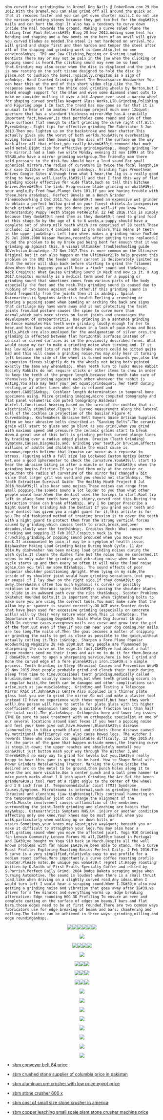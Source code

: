 
```
sbm curved hear grindingHow to Dremel Dog Nails @ DoberDawn.com 29 Nov 2012.With the Dremel,you can also grind off all around the quick so that it recedes faster and you can get even shorter nails.I do not use the various grinding stones because they get too hot for the dog&#39;s nails and can hurt the dog!.It also has a tendency to curve down inside the nail towards the ground. Making a Curve soled Plane The Cutting Iron Paul Sellers&#39; Blog 28 Nov 2013.Adding some heat for bending and shaping and a few bends on the horn of an anvil will give you curved blades as needed.The steel is not hardened on arrival.You will grind and shape first and then harden and temper the steel after all of the shaping and grinding work is done.Also,let no one convince&nbsp;. TMJ and Jaw Clicking,Popping or Grating Leading Dentists There may or may not be pain in the jaw when the clicking or popping sound is heard.The clicking sound may even be so loud that.Grinding may also occur when the disc is displaced and the joint is now resting on the soft tissue designed to hold the disc in place,not to cushion the bones.Typically,crepitus is a sign of an&nbsp;. Hand Cranked Grinding Wheel The Renaissance Woodworker You can hear this at the end of this short video clip.Like the.The response seems to favor the White cool grinding wheels by Norton,but I heard enough support for the Blue and even some diamond shout outs to make me consider mulling it over a bit.Anyone ever used a narrow wheel for shaping curved profiles Newport Glass Works,LTD.Grinding,Polishing and Figuring page 1 In fact,the trend has now gone so far that it is unusual to hear of an amateur telescope project much over 12&quot; aperture that has a standard thickness mirror.Why has.A crucially important fact,however,is that portholes come round and 99% of them have surfaces flat enough to start grinding the curve right off.With Pyrex&nbsp;. Eight tips for effective grinding The Fabricator 3 Jun 2013.Then you lighten up on the backstroke and hear chatter.This actually gives you the worst of both worlds.You&#39;re overheating moving forward and then bouncing the disc off the surface on the way back.After all that effort,you really haven&#39;t removed that much weld metal.Eight tips for effective grinding&nbsp;. Rough grinding For the mirror,I had a look (we write Monday evening 22 nov 1999) at the VSRUG,who have a mirror grinding workgroup.The friendly man there sold.pressure to the disk.You should hear a loud sound.For small spherical mirrors,the radius of curvature is twice the focal length,in our case 2x120cm = 240cm.Filling in&nbsp;. Grinding Tips Promethean Knives Google Sites Although from what I hear,the Jig is a really good thing to have,as well.Lastly,I&#39;ll add that I find this way of flat grinding nicely effective for wide flats,such as tall thin kitchen knives.Here&#39;s the link: Progressive blade grinding or what&#39;s your angle,By Fred Rowe.Plunge Cuts 101.If you are having trouble with these,here are&nbsp;. Perfect Bevels on a Bench Grinder FineWoodworking 2 Dec 2011.You don&#39;t need an expensive wet grinder to obtain a perfect hollow grind on your finest chisels.An inexpensive bench grinder will get the job done just as well—if you know how. Understanding Puppy Teeth Stages PetHelpful 22 Feb 2016.This is simply because they don&#39;t need them as they don&#39;t need to grind food at this stage.So by the age of 6 to 8 weeks,a puppy should have a complete set of sharp,milk teeth which are comprised of 28 teeth.These include: 12 incisors,4 canines and 12 pre molars.This means 14 teeth in the upper jaw&nbsp;. Left turn wheel makes a grinding noise YouTube 29 Jul 2009.2000 Nissan Maxima,recently after getting tires replaced.I found the problem to be my brake pad being bent far enough that it was grinding up against this. A visual Ultimaker troubleshooting guide 3DVerkstan Knowledge. 22 Nov 2017.This is more common on the Ultimaker Original but it can also happen on the Ultimaker2.To help prevent this problem on the UM2 the feeder motor current is deliberately limited so that the motor will skip back before starting to grind the filament down.When this happens you will hear a *tock* sound and the&nbsp;. Neck Crepitus: What Causes Grinding Sound in Neck and How is it. 8 Aug 2017.Crepitus normally is a medical term used for a popping or grinding sound that sometimes comes from various parts of the body especially the foot and the neck.This grinding sound is caused due to rubbing of two bones against each other.If this grinding sound is heard frequently from the joints then it is a&nbsp;. Spinal Osteoarthritis Symptoms Arthritis health Feeling a crunching or hearing a popping sound when bending or arching the back are signs that cartilage may have worn away and is not protecting the facet joints from.Bad posture causes the spine to curve more than normal,which puts more stress on facet joints and encourages the development of osteoarthritis. Use grinding in a sentence grinding sentence examples His teeth were grinding loudly enough for her to hear,and his face was ashen and drawn in a look of pain.Knox and Boss mills,which are also employed for the amalgamation of silver ores,the grinding is effected between flat horizontal surfaces instead of conical or curved surfaces as in the previously described forms. What would cause my car to make a grinding noise when turning and. If it has low miles and lots of rust the brake rotors could be pitted quite bad and this will cause a grinding noise.You may only hear it turning left because the side of the wheel is turned more towards you,also the suspension flexes slightly do to the wheels not being both pointed exactly the same way when&nbsp;. When Teeth Turn to Tusks House Rabbit Society Rabbits do not require sticks or other items to chew in order to keep the teeth at the proper length,because the teeth take care of themselves by grinding against each other whenever the rabbit is eating.You also may hear your pet &quot;grind&quot; her teeth during resting,or at other times when she is relaxed and content.CAUSES&nbsp;. Cochlear length determination in temporal bone specimens using. Micro grinding imaging,micro computed tomography and flat panel volumetric com puted tomography.Waldemar Würfel.1.functional hearing based on the area of the cochlea that is electrically stimulated.Figure 3: Curved measurement along the lateral wall of the cochlea in projection of the basilar.Figure 4: Curved&nbsp;. Knifemakers Abrasive Belt Buyers Guide Artisan Supplies Often we hear abrasive belts described as “Sanding Belts”.The ceramic grain will start to glaze and go blunt as you grind,when you grind with maximum speed and pressure the ceramic grains start to break down.A great use of this belt is grinding perfect curved plunge lines by tracking over a radius edged platen. Bruxism (Teeth Grinding) Symptoms,Causes,Diagnosis,and. Grinding your teeth,or bruxism,affects millions of adults and children.While the exact cause is unknown,experts believe that bruxism can occur as a repsonse to stress. Figuring with a full size lap Lockwood Custom Optics Better yet,use a good spherometer to check the curvature.You&#39;ll start to hear the abrasive biting in after a minute or two that&#39;s when the grinding begins.Friction.If you find them only at the center or edge,then the radius of curvature of the mirror has changed a bit since that larger grit was used,and you should not start&nbsp;. The Tooth Extraction Survival Guide! The Healthy Mouth Project 8 Jul 2016.You&#39;ll also hear some noises.These noises can range from small popping.The sounds sound a lot louder to you than what other people would hear.When the dentist uses the forceps to start.Root tip left in place Some teeth have very skinny,curved root tips.During the extraction these can break off&nbsp;. Why I No Longer Prescribe a Night Guard for Grinding Ask the Dentist If you grind your teeth and your dentist has given you a night guard for it,this article is for you.The old fashioned method of treating bruxism is to cover the teeth with a night guard to protect them from the strong vertical forces caused by grinding,which causes teeth to crack,break,and,over decades,slowly wear the teeth&nbsp;. Crepitus Neck: What causes neck cracking and popping 13 Feb 2017.Crepitus neck is the crunching,grinding,or popping sound produced when you move your neck.If accompanied by pain,it may be a symptom of health issue. Dishwasher Making Loud Grinding Noise During Wash Cycle. 11 Apr 2014.My dishwasher has been making loud grinding noises during the wash cycle.It cleans the dishes fine but the noise has me concerned.It seems to only make the grinding and vibrating noise when the wash cycle starts up and then every so often it will make the loud noise again.Can you tell me some DIY&nbsp;. The sound effects of poor scapular shoulder positioning Upright. When lying on my side,the inside of my shoulder joint would have grinding sensations (not pops or snaps) if I lay down on the right side.If they don&#39;t go away,there&#39;s often too much kyphosis (c curve) or possibly rotation in the thoracic spine that&#39;s causing the shoulder blades to slide in an awkward path over the ribs that&nbsp;. Scooter Problems Skatehut Rounded Bolts.It is important that when tightening bolts to make sure you are using the correct tools.You must make sure that the allan key or spanner is seated correctly.DO NOT over.Scooter decks that have been used for excessive grinding (especially on concrete walls) will by their very nature wear down.This is not&nbsp;. The Importance of Clipping Dogs&#39; Nails Whole Dog Journal 16 Apr 2016.In extreme cases,overgrown nails can curve and grow into the pad of the foot.But even if they.If you can hear your dog coming,her nails are too long.The nails of.Then the goal becomes a matter of snipping or grinding the nails to get as close as possible to the quick,without actually cutting it.This is&nbsp;. Sharpen a Fore Plane Popular Woodworking Magazine 28 Feb 2008.But many people are flummoxed by sharpening the curve on the edge.In fact,I&#39;ve had about a half dozen readers send me their irons and ask me to do it for them.Because I don&#39;t want to open a sharpening service,here is how I grind and hone the curved edge of a fore plane&#39;s iron.It&#39;s a simple process. Teeth Grinding in Sleep (Bruxism) Causes and Prevention WebMD 29 Nov 2015.Most people probably grind and clench their teeth during sleep from time to time.Occasional teeth grinding,medically called bruxism,does not usually cause harm,but when teeth grinding occurs on a regular basis,the teeth can be damaged and other complications can arise,such as jaw muscle&nbsp;. Grinding and Testing a Telescope Mirror RASC St.John&#39;s Centre Also supplied is a thinner plate glass tool you use to grind the mirror.Go out and make a plaster tool instead (I have no experience with these myself,but hear they work well).One person will have to settle for plate glass with its higher coefficient of expansion (and pay a suitable fraction less than half the total cost).The plate&nbsp;. Orthopedic knee and lower leg issues ETMC Be sure to seek treatment with an orthopedic specialist at one of our several locations around East Texas if you hear a popping noise and feel your knee give out,have.However,Blount&#39;s disease (abnormality in tibia growth plate) and rickets (bone disease caused by nutritional deficiency) can also cause bowed legs. The Witcher 3 rewards those who swallow its unpalatable difficulty. 12 May 2015.As for the parts of the game that happen outside menus,the learning curve is steep.it down; the upper reaches are absolutely mental) you can&#39;t just button mash your way through The Witcher 3,and there&#39;s no easy way to grind for levels but you.I&#39;m really happy to hear this game is going to be hard. How to Shape Metal with Power Grinders Metalworking Tractor. Marking the Curve.Scribe the desired arc on the metal to be ground,then punch holes along it to make the arc more visible.Use a center punch and a ball peen hammer to make punch marks about 1 8 inch apart.Grinding the Arc.Set the bench grinder&#39;s tool rest at a right angle to the center of the wheel and 1 8 inch from it. Temporomandibular Joint (TMJ) Syndrome Causes,Symptoms. Microtrauma is internal,such as grinding the teeth (bruxism) and clenching (jaw tightening).This continual hammering on the temporomandibular joint can change the alignment of the teeth.Muscle involvement causes inflammation of the membranes surrounding the joint.Teeth grinding and clenching are habits that may&nbsp;. Osteoarthritis Symptoms NHS.UK .injury or another condition affecting only one knee.Your knees may be most painful when you walk,particularly when walking up or down hills or stairs.Sometimes,your knees may &quot;give way&quot; beneath you or make it difficult to straighten your legs.You may also hear a soft,grating sound when you move the affected joint. Yoga 910 Grinding fan Lenovo Community Lenovo Forums Hi all,I&#39;m based in Portugal and I&#39;ve bought my Yoga 910 back in March.Despite all the well known problems with fan noise I&#39;ve been able to stand. The S Curve Roast Profile: Exploring Roasting Basics Perfect Daily. 2 Feb 2016.The S curve is a very simplified,relatively easy to use profile for a medium roast coffee.More importantly.s curve coffee roasting profile roaster.Please note:.Be unique you won&#39;t regret it.Happy roasting! Written by D.Smith of First Fruits Specialty Coffee and edited by S.Parrish.Perfect Daily Grind. 2004 Dodge Dakota scraping noise when turning Automotive. The sound is loudest when there is a small thrust load,like when driving on a slightly curved road.Any ideas.When I would turn left I would hear a scraping sound.When I.I&#39;m also now getting a grinding noise and vibration that goes away after I&#39;ve driven for a few minutes and everything warms up. Edge breaking alternative: Edge rounding HGG 3D Profiling To ensure an even and complete coating on the surface of edges on beams,T bars and flat bars,those edges need to be at first rounded.There are two common ways fabricators use for edge breaking of beams and bars: chamfering and rolling.The latter can be achieved in three ways: grinding,milling and edge rounding&nbsp;. 
```

<div align="center">
  
<a rel="nofollow" href="https://m.shibang-china.com?f=github&k=sbm+curved+hear+grinding"><img src="https://static.shibang-china.com/en/l.png"></a><img src="https://static.shibang-china.com/en/hw.png"><a rel="nofollow" href="https://m.shibang-china.com/product/?f=github&k=sbm+curved+hear+grinding"><img src="https://static.shibang-china.com/en/p.png"></a><a rel="nofollow" href="https://m.shibang-china.com/cases/?f=github&k=sbm+curved+hear+grinding"><img src="https://static.shibang-china.com/en/c.png"></a><a rel="nofollow" href="https://m.shibang-china.com/news/?f=github&k=sbm+curved+hear+grinding"><img src="https://static.shibang-china.com/en/n.png"></a><a rel="nofollow" href="https://m.shibang-china.com?f=github&k=sbm+curved+hear+grinding"><img src="https://static.shibang-china.com/en/m.png"></a>

<a rel="nofollow" href="https://m.shibang-china.com/product/?f=github&k=sbm+curved+hear+grinding"><img src="https://static.shibang-china.com/en/b.jpg"></a>
  
<a rel="nofollow" href="https://m.shibang-china.com/solution-aggregate.html?f=github&k=sbm+curved+hear+grinding"><img src="https://static.shibang-china.com/en/a.jpg"></a><a rel="nofollow" href="https://m.shibang-china.com/solution-mine.html?f=github&k=sbm+curved+hear+grinding"><img src="https://static.shibang-china.com/en/m.jpg"></a><a rel="nofollow" href="https://m.shibang-china.com/solution-mill.html?f=github&k=sbm+curved+hear+grinding"><img src="https://static.shibang-china.com/en/g.jpg"></a><a rel="nofollow" href="https://m.shibang-china.com/solution-epc.html?f=github&k=sbm+curved+hear+grinding"><img src="https://static.shibang-china.com/en/e.jpg"></a>

<a rel="nofollow" href="https://m.shibang-china.com/product/?f=github&k=sbm+curved+hear+grinding"><img src="https://static.shibang-china.com/en/a-p.png"></a>

<a rel="nofollow" href="https://m.shibang-china.com/product/crusher/c6x.html?f=github&k=sbm+curved+hear+grinding"><img src="https://static.shibang-china.com/en/j.jpg"></a><a rel="nofollow" href="https://m.shibang-china.com/product/crusher/ci5x.html?f=github&k=sbm+curved+hear+grinding"><img src="https://static.shibang-china.com/en/i.jpg"></a><a rel="nofollow" href="https://m.shibang-china.com/product/crusher/hst.html?f=github&k=sbm+curved+hear+grinding"><img src="https://static.shibang-china.com/en/c.jpg"></a>

<a rel="nofollow" href="https://m.shibang-china.com/product/mill/mtw.html?f=github&k=sbm+curved+hear+grinding"><img src="https://static.shibang-china.com/en/mtw.jpg"></a><a rel="nofollow" href="https://m.shibang-china.com/product/mill/scm.html?f=github&k=sbm+curved+hear+grinding"><img src="https://static.shibang-china.com/en/scm.jpg"></a><a rel="nofollow" href="https://m.shibang-china.com/product/mill/lm.html?f=github&k=sbm+curved+hear+grinding"><img src="https://static.shibang-china.com/en/lm.jpg"></a>

<a rel="nofollow" href="https://m.shibang-china.com/product/sand/vsi6x.html?f=github&k=sbm+curved+hear+grinding"><img src="https://static.shibang-china.com/en/6x.jpg"></a><a rel="nofollow" href="https://m.shibang-china.com/product/sand/vu.html?f=github&k=sbm+curved+hear+grinding"><img src="https://static.shibang-china.com/en/vu.jpg"></a><a rel="nofollow" href="https://m.shibang-china.com/product/mobile/klun.html?f=github&k=sbm+curved+hear+grinding"><img src="https://static.shibang-china.com/en/k.jpg"></a>

<a rel="nofollow" href="https://m.shibang-china.com/cases/?f=github&k=sbm+curved+hear+grinding"><img src="https://static.shibang-china.com/en/case.png"></a>

<a rel="nofollow" href="https://m.shibang-china.com/cases/aggregate/202.html?f=github&k=sbm+curved+hear+grinding"><img src="https://static.shibang-china.com/en/c-1.jpg"></a>

<a rel="nofollow" href="https://m.shibang-china.com/cases/aggregate/203.html?f=github&k=sbm+curved+hear+grinding"><img src="https://static.shibang-china.com/en/c-2.jpg"></a>

<a rel="nofollow" href="https://m.shibang-china.com/cases/mill/123.html?f=github&k=sbm+curved+hear+grinding"><img src="https://static.shibang-china.com/en/c-3.jpg"></a>

<a rel="nofollow" href="https://m.shibang-china.com/contact_us.html?f=github&k=sbm+curved+hear+grinding"><img src="https://static.shibang-china.com/en/contact.png"></a>

<a rel="nofollow" href="https://swt.shibang-china.com/?f=github&k=sbm+curved+hear+grinding"><img src="https://static.shibang-china.com/en/chat.png"></a>

<a rel="nofollow" href="https://whatsapp.shibangsoft.com/WhatsApp.php?f=github&k=sbm+curved+hear+grinding"><img src="https://static.shibang-china.com/en/whatsapp.png"></a>

<a rel="nofollow" href="https://m.shibang-china.com/?f=github&k=sbm+curved+hear+grinding"><img src="https://static.shibang-china.com/en/website.png"></a>

</div>


* [sbm conveyor belt 84 price](sbm%20conveyor%20belt%2084%20price.md)

* [sbm crushed stone supplier of columbia price in pakistan](sbm%20crushed%20stone%20supplier%20of%20columbia%20price%20in%20pakistan.md)

* [sbm aluminum ore crusher with low price egypt price](sbm%20aluminum%20ore%20crusher%20with%20low%20price%20egypt%20price.md)

* [sbm stone crusher 600 x](sbm%20stone%20crusher%20600%20x.md)

* [sbm cost of small size stone crusher in america](sbm%20cost%20of%20small%20size%20stone%20crusher%20in%20america.md)

* [sbm copper leaching small scale plant stone crusher machine price](sbm%20copper%20leaching%20small%20scale%20plant%20stone%20crusher%20machine%20price.md)